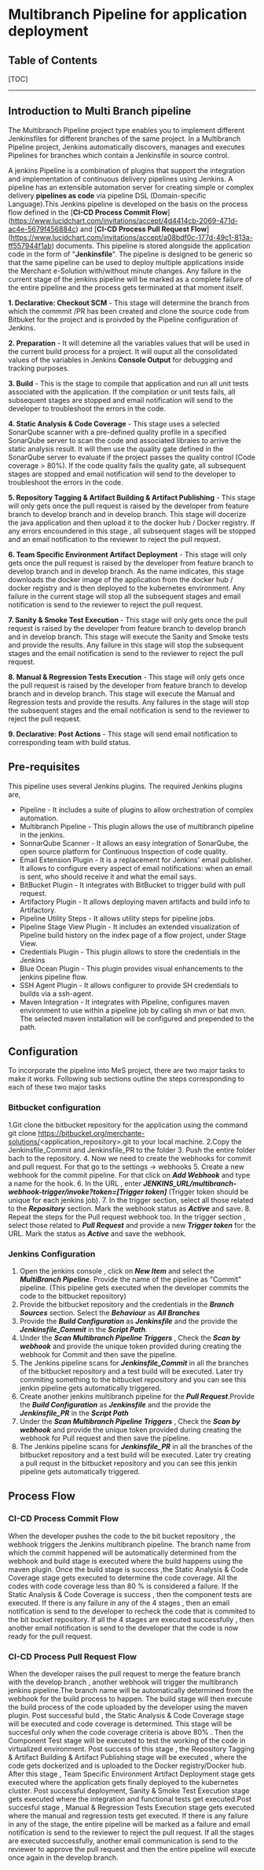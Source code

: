 # Multibranch Pipeline for application deployment

## Table of Contents

[TOC]

---

## Introduction to Multi Branch pipeline

The Multibranch Pipeline project type enables you to implement different Jenkinsfiles for different branches of the same project. In a Multibranch Pipeline project, Jenkins automatically discovers, manages and executes Pipelines for branches which contain a Jenkinsfile in source control.

A jenkins Pipeline is a combination of plugins that support the integration and implementation of continuous delivery pipelines using Jenkins. A pipeline has an extensible automation server for creating simple or complex delivery **pipelines as code** via pipeline DSL (Domain-specific Language).This Jenkins pipeline is developed on the basis on the process flow defined in the [**CI-CD Process Commit Flow**] (https://www.lucidchart.com/invitations/accept/4d4414cb-2069-471d-ac4e-5679f456884c) and [**CI-CD Process Pull Request Flow**] (https://www.lucidchart.com/invitations/accept/a08bdf0c-177d-49c1-813a-ff557944f1ab) documents. This pipeline is stored alongside the application code in the form of "**Jenkinsfile**". The pipeline is designed to be generic so that the same pipeline can be used to deploy multiple applications inside the Merchant e-Solution with/without minute changes. Any failure in the current stage of the jenkins pipeline will be marked as a complete failure of the entire pipeline and the process gets terminated at that moment itself.

**1. Declarative: Checkout SCM** - This stage will determine the branch from which the commmit /PR has been created and clone the source code from Bitbuket for the project and is proivded by the Pipeline configuration of Jenkins.

**2. Preparation** - It will detemine all the variables values that will be used in the current build process for a project.  It will ouput all the consolidated values of the variables in Jenkins
**Console Output** for debugging and tracking purposes.
   
**3. Build** - This is the stage to compile that application and run all unit tests associated with the application.  If the compilation or unit tests fails, all subsequent stages are stopped and email notification will send to the developer to troubleshoot the errors in the code.

**4. Static Analysis & Code Coverage** - This stage uses a selected SonarQube scanner with a pre-defined quality profile in a specified SonarQube server to scan the code and associated libraies to arrive the static analysis result.  It will then use the quality gate defined in the SonarQube server to evaluate if the project passes the quality control (Code coverage > 80%).  If the code quality fails the quality gate,  all subsequent stages are stopped and email notification will send to the developer to troubleshoot  the errors in the code.

**5. Repository Tagging & Artifact Building & Artifact Publishing** - This stage will only gets once the pull request is raised by the developer from feature branch to develop branch and in develop branch. This stage will docerize the java application and then upload it to the docker hub / Docker registry. If any errors encoundered in this stage , all subsequent stages will be stopped and an email notification to the reviewer to reject the pull request.

**6. Team Specific Environment Artifact Deployment** - This stage will only gets once the pull request is raised by the developer from feature branch to develop branch and in develop branch. As the name indicates, this stage downloads the docker image of the application from the docker hub / docker registry and is then deployed to the kubernetes environment. Any failure in the current stage will stop all the subsequent stages and email notification is send to the reviewer to reject the pull request.

**7. Sanity & Smoke Test Execution** - This stage will only gets once the pull request is raised by the developer from feature branch to develop branch and in develop branch. This stage will execute the Sanity and Smoke tests and provide the results. Any failure in this stage will stop the subsequent stages and the email notification is send to the reviewer to reject the pull request.

**8. Manual & Regression Tests Execution** - This stage will only gets once the pull request is raised by the developer from feature branch to develop branch and in develop branch. This stage will execute the Manual and Regression tests and provide the results. Any failures in the stage will stop the subsequent stages and the email notification is send to the reviewer to reject the pull request.

**9. Declarative: Post Actions** - This stage will send email notification to corresponding team with build status.

## Pre-requisites

This pipeline uses several Jenkins plugins. The required Jenkins plugins are,

* Pipeline - It includes a suite of plugins to allow orchestration of complex automation.
* Multibranch Pipeline - This plugin allows the use of multibranch pipeline in the jenkins.
* SonnarQube Scanner - It allows an easy integration of SonarQube, the open source platform for Continuous Inspection of code quality.
* Email Extension Plugin - It is a replacement for Jenkins' email publisher.  It allows to configure every aspect of email notifications: when an email is sent, who should receive it and what the email says.
* BitBucket Plugin - It integrates with BitBucket to trigger build with pull request.
* Artifactory Plugin - It allows deploying maven artifacts and build info to Artifactory.
* Pipeline Utility Steps - It allows utility steps for pipeline jobs.
* Pipeline Stage View Plugin -  It includes an extended visualization of Pipeline build history on the index page of a flow project, under Stage View.
* Credentials Plugin - This plugin allows to store the credentials in the Jenkins
* Blue Ocean Plugin - This plugin provides visual enhancements to the jenkins pipeline flow.
* SSH Agent Plugin - It allows configurer to provide SH credentials to builds via a ssh-agent.
* Maven Integration - It integrates with Pipeline, configures maven environment to use within a pipeline job by calling sh mvn or bat mvn. The selected maven installation will be configured and prepended to the path.

## Configuration

To incorporate the pipeline into MeS project, there are two major tasks to make it works.  Following sub sections outline the steps corresponding to each of these two major tasks

### Bitbucket configuration

1.Git clone the bitbucket repository for the application using the command git clone    https://bitbucket.org/merchante-solutions/<application_repository>.git    to your local machine.
   2.Copy the Jenkinsfile_Commit and Jenkinsfile_PR to the folder 
   3. Push the entire folder bach to the repository.
   4. Now we need to create the webhooks for commit and pull request. For that go to the settings -> webhooks 
   5. Create a new webhook for the commit pipeline. For that click on ***Add Webhook*** and type a name for the hook.
   6. In the URL , enter ***JENKINS_URL/multibranch-webhook-trigger/invoke?token=[Trigger token]*** (Trigger token should be unique for each jenkins job). 
   7. In the trigger section, select all those related to the ***Repository*** section. Mark the webhook status as ***Active*** and save.
   8. Repeat the steps for the Pull request webhook too. In the trigger section , select those related to ***Pull Request*** and provide a    new ***Trigger token*** for the URL. Mark the status as ***Active***    and save the webhook.

### Jenkins Configuration

1. Open the jenkins console , click on ***New Item*** and select the ***MultiBranch Pipeline***. Provide the name of the pipeline as "Commit" pipeline. (This pipeline gets executed when the developer commits the code to the bitbucket repository)
2. Provide the bitbucket repository and the credentials in the ***Branch Sources*** section. Select the ***Behaviour*** as ***All Branches***
3. Provide the ***Build Configuration*** as ***Jenkinsfile*** and the provide the ***Jenkinsfile_Commit*** in the ***Script Path***.
4. Under the ***Scan Multibranch Pipeline Triggers*** , Check the ***Scan by webhook*** and provide the unique token provided during creating the webhook for Commit and then save the pipeline.
5. The Jenkins pipeline scans for ***Jenkinsfile_Commit*** in all the branches of the bitbucket repository and a test build will be executed. Later try commiting something to the bitbucket repository and you can see this jenkin pipeline gets automatically triggered.
6. Create another jenkins multibranch pipeline for the ***Pull Request***.Provide the ***Build Configuration*** as ***Jenkinsfile*** and the provide the ***Jenkinsfile_PR*** in the ***Script Path***
7. Under the ***Scan Multibranch Pipeline Triggers*** , Check the ***Scan by webhook*** and provide the unique token provided during creating the webhook for Pull request and then save the pipeline.
8. The Jenkins pipeline scans for ***Jenkinsfile_PR*** in all the branches of the bitbucket repository and a test build will be executed. Later try creating a pull requst in the bitbucket repository and you can see this jenkin pipeline gets automatically triggered.

## Process Flow

### **CI-CD Process Commit Flow**

When the developer pushes the code to the bit bucket repository , the webhook triggers the Jenkins multibranch pipeline. The branch name from which the commit happened will be automatically determined from the webhook and build stage is executed where the build happens using the maven plugin. Once the build stage is success ,the Static Analysis & Code Coverage stage gets executed to determine the code coverage. All the codes with code coverage less than 80 % is considered a failure. If the Static Analysis & Code Coverage is success , then the component tests are executed. If there is any failure in any of the 4 stages , then an email notification is send to the developer to recheck the code that is commited to the bit bucket repository. If all the 4 stages are executed successfully , then another email notification is send to the developer that the code is now ready for the pull request.

### **CI-CD Process Pull Request Flow**

When the developer raises the pull request to merge the feature branch with the develop branch , another webhook will trigger the multibranch jenkins pipeline.The branch name will be automatically determined from the webhook for the build process to happen. The build stage will then execute the build process of the code uploaded by the developer using the maven plugin. Post successful buld , the Static Analysis & Code Coverage stage will be executed and code coverage is determined. This stage will be succesful only when the code coverage criteria is above 80% . Then the Component Test stage will be executed to test the working of the code in virtualized environment. Post success of this stage , the Repository Tagging & Artifact Building & Artifact Publishing stage will be executed , where the code gets dockerized and is uploaded to the Docker registry/Docker hub. After this stage , Team Specific Environment Artifact Deployment stage gets executed where the application gets finally deployed to the kubernetes cluster. Post successful deployment, Sanity & Smoke Test Execution stage gets executed where the integration and functional tests get executed.Post succesful stage , Manual & Regression Tests Execution stage gets executed where the manual and regression tests get executed. If there is any failure in any of the stage, the entire pipeline will be marked as a failure and email notification is send to the reviewer to reject the pull request. If all the stages are executed successfully, another email communication is send to the reviewer to approve the pull request and then the entire pipeline will execute once again in the develop branch.





